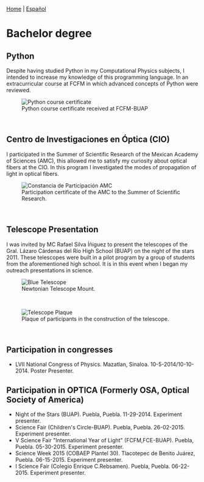 [Home](index.md) | [Español](bacheloresp.md)
# Bachelor degree
<!--
<figure>
  <img
  src="https://imgur.com/PAEuSo0.jpg"
  alt="Bachelor's degree">
  <figcaption>Bachelor's degree
  </figcaption>
</figure>
<br/>

-->
## Python

Despite having studied Python in my Computational Physics subjects, I intended to increase my knowledge of this programming language. In an extracurricular course at FCFM in which advanced concepts of Python were reviewed.

<figure>
  <img
  src="https://imgur.com/ZVf3MCZ.jpg"
  alt="Python course certificate">
  <figcaption>Python course certificate received at FCFM-BUAP 
  </figcaption>
</figure>
<br/>

## Centro de Investigaciones en Óptica (CIO)

I participated in the Summer of Scientific Research of the Mexican Academy of Sciences (AMC), this allowed me to satisfy my curiosity about optical fibers at the CIO. In this program I investigated the modes of propagation of light in optical fibers. 

<figure>
  <img
  src="https://imgur.com/Jk8r82A.jpg"
  alt="Constancia de Participación AMC">
  <figcaption>Participation certificate of the AMC to the Summer of Scientific Research.
  </figcaption>
</figure>
<br/>

## Telescope Presentation

I was invited by MC Rafael Silva Íñiguez to present the telescopes of the Gral. Lázaro Cárdenas del Río High School (BUAP) on the night of the stars 2011. These telescopes were built in a pilot program by a group of students from the aforementioned high school. It is in this event when I began my outreach presentations in science. 

<figure>
  <img
  src="https://imgur.com/QHr1vyO.jpg"
  alt="Blue Telescope">
  <figcaption>Newtonian Telescope Mount.
  </figcaption>
</figure>
<br/>

<figure>
  <img
  src="https://imgur.com/w8DuLCz.jpg"
  alt="Telescope Plaque">
  <figcaption>Plaque of participants in the construction of the telescope.
  </figcaption>
</figure>
<br/>

## Participation in congresses

- LVII National Congress of Physics. Mazatlan, Sinaloa. 10-5-2014/10-10-2014. Poster Presenter.

## Participation in OPTICA (Formerly OSA, Optical Society of America)

- Night of the Stars (BUAP). Puebla, Puebla. 11-29-2014. Experiment presenter.
- Science Fair (Children's Circle-BUAP). Puebla, Puebla. 26-02-2015. Experiment presenter.
- V Science Fair "International Year of Light" (FCFM,FCE-BUAP). Puebla, Puebla. 05-30-2015. Experiment presenter.
- Science Week 2015 (COBAEP Plantel 30). Tlacotepec de Benito Juárez, Puebla. 06-15-2015. Experiment presenter.
- I Science Fair (Colegio Enrique C.Rebsamen). Puebla, Puebla. 06-22-2015. Experiment presenter.
